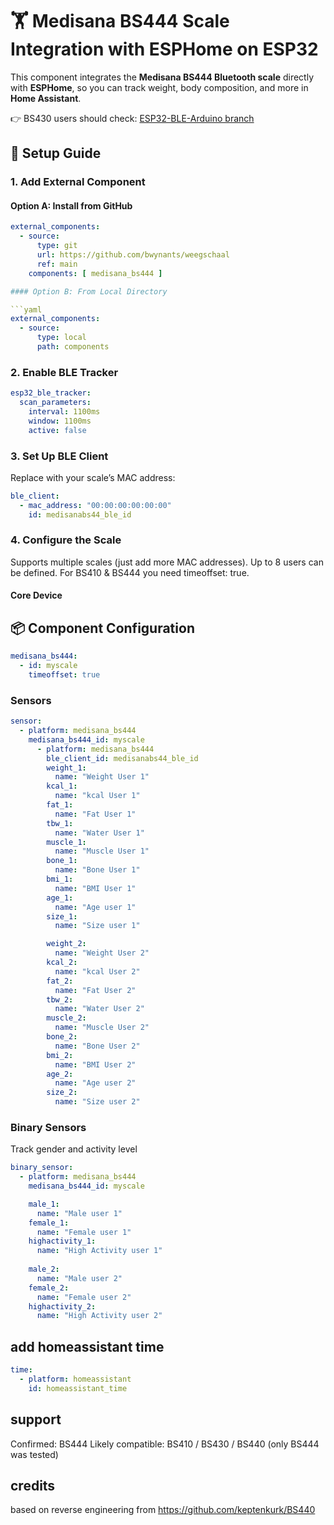 # 🏋️ Medisana BS444 Scale Integration with ESPHome on ESP32  
This component integrates the **Medisana BS444 Bluetooth scale** directly with **ESPHome**, so you can track weight, body composition, and more in **Home Assistant**.  

👉 BS430 users should check: [ESP32-BLE-Arduino branch](https://github.com/bwynants/weegschaal/tree/ESP32-BLE-Arduino)

## 🔧 Setup Guide  

### 1. Add External Component  
#### Option A: Install from GitHub  
```yaml
external_components:
  - source:
      type: git
      url: https://github.com/bwynants/weegschaal
      ref: main
    components: [ medisana_bs444 ]

#### Option B: From Local Directory

```yaml
external_components:
  - source: 
      type: local
      path: components
```

### 2. Enable BLE Tracker

```yaml
esp32_ble_tracker:
  scan_parameters:
    interval: 1100ms
    window: 1100ms
    active: false
```

### 3. Set Up BLE Client

Replace with your scale’s MAC address:


```yaml
ble_client:
  - mac_address: "00:00:00:00:00:00"
    id: medisanabs44_ble_id
```

### 4. Configure the Scale

Supports multiple scales (just add more MAC addresses).
Up to 8 users can be defined.
For BS410 & BS444 you need timeoffset: true.

#### Core Device

## 📦 Component Configuration

```yaml
medisana_bs444:
  - id: myscale
    timeoffset: true 
```

### Sensors

```yaml
sensor:
  - platform: medisana_bs444
    medisana_bs444_id: myscale
      - platform: medisana_bs444
        ble_client_id: medisanabs44_ble_id
        weight_1:
          name: "Weight User 1"
        kcal_1:
          name: "kcal User 1"
        fat_1:
          name: "Fat User 1"
        tbw_1:
          name: "Water User 1"
        muscle_1:
          name: "Muscle User 1"
        bone_1:
          name: "Bone User 1"
        bmi_1:
          name: "BMI User 1"
        age_1:
          name: "Age user 1"
        size_1:
          name: "Size user 1"

        weight_2:
          name: "Weight User 2"
        kcal_2:
          name: "kcal User 2"
        fat_2:
          name: "Fat User 2"
        tbw_2:
          name: "Water User 2"
        muscle_2:
          name: "Muscle User 2"
        bone_2:
          name: "Bone User 2"
        bmi_2:
          name: "BMI User 2"
        age_2:
          name: "Age user 2"
        size_2:
          name: "Size user 2"
```

### Binary Sensors

Track gender and activity level

```yaml
binary_sensor:
  - platform: medisana_bs444
    medisana_bs444_id: myscale

    male_1:
      name: "Male user 1"
    female_1:
      name: "Female user 1"
    highactivity_1:
      name: "High Activity user 1"
    
    male_2:
      name: "Male user 2"
    female_2:
      name: "Female user 2"
    highactivity_2:
      name: "High Activity user 2"
```


## add homeassistant time

```yaml
time:
  - platform: homeassistant
    id: homeassistant_time
```

## support

Confirmed: BS444
Likely compatible: BS410 / BS430 / BS440
(only BS444 was tested)

## credits
based on reverse engineering from https://github.com/keptenkurk/BS440
